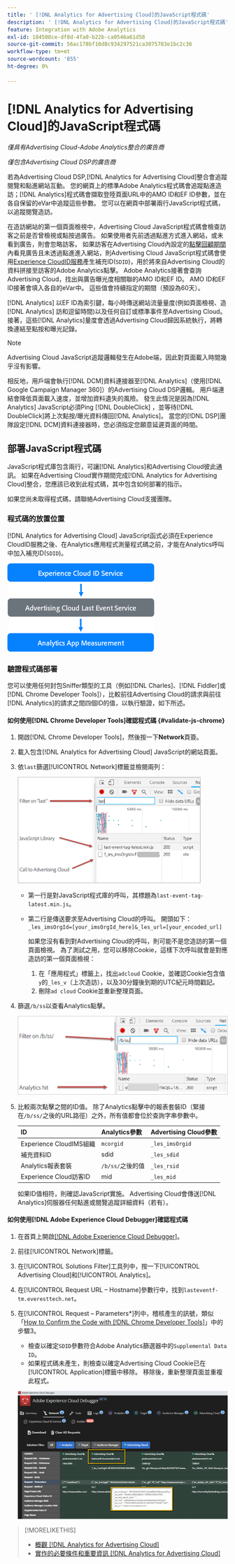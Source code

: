 ```yaml
---
title: ' [!DNL Analytics for Advertising Cloud]的JavaScript程式碼'
description: ' [!DNL Analytics for Advertising Cloud]的JavaScript程式碼'
feature: Integration with Adobe Analytics
exl-id: 184508ce-df8d-4fa0-b22b-ca0546a61d58
source-git-commit: 56ac178bf10d8c934297521ca3075783e1bc2c36
workflow-type: tm+mt
source-wordcount: '855'
ht-degree: 0%

---
```


# [!DNL Analytics for Advertising Cloud]的JavaScript程式碼

*僅具有Advertising Cloud-Adobe Analytics整合的廣告商*

*僅包含Advertising Cloud DSP的廣告商*

若為Advertising Cloud DSP,[!DNL Analytics for Advertising Cloud]整合會追蹤閱覽和點進網站互動。 您的網頁上的標準Adobe Analytics程式碼會追蹤點進造訪；[!DNL Analytics]程式碼會擷取登陸頁面URL中的AMO ID和EF ID參數，並在各自保留的eVar中追蹤這些參數。 您可以在網頁中部署兩行JavaScript程式碼，以追蹤閱覽造訪。

在造訪網站的第一個頁面檢視中，Advertising Cloud JavaScript程式碼會檢查訪客之前是否曾檢視或點按過廣告。 如果使用者先前透過點進方式進入網站，或未看到廣告，則會忽略訪客。 如果訪客在Advertising Cloud內設定的[點擊回顧期間](/help/integrations/analytics/prerequisites.md#lookback-a4adc)內看見廣告且未透過點進進入網站，則Advertising Cloud JavaScript程式碼會使用[Experience CloudID服務](https://experienceleague.adobe.com/docs/id-service/using/home.html)產生補充ID(`SDID`)，用於將來自Advertising Cloud的資料拼接至訪客的Adobe Analytics點擊。 Adobe Analytics接著會查詢Advertising Cloud，找出與廣告曝光度相關聯的AMO ID和EF ID。 AMO ID和EF ID接著會填入各自的eVar中。 這些值會持續指定的期間（預設為60天）。

[!DNL Analytics] 以EF ID為索引鍵，每小時傳送網站流量量度(例如頁面檢視、造 [!DNL Analytics]  訪和逗留時間)以及任何自訂或標準事件至Advertising Cloud。接著，這些[!DNL Analytics]量度會透過Advertising Cloud歸因系統執行，將轉換連結至點按和曝光記錄。

>[!NOTE]
>
>Advertising Cloud JavaScript追蹤邏輯發生在Adobe端，因此對頁面載入時間幾乎沒有影響。
>
>相反地，用戶端會執行[!DNL DCM]資料連接器至[!DNL Analytics]（使用[!DNL Google Campaign Manager 360]）的Advertising Cloud DSP邏輯。 用戶端連結會降低頁面載入速度，並增加資料遺失的風險。 發生此情況是因為[!DNL Analytics] JavaScript必須Ping [!DNL DoubleClick] ，並等待[!DNL DoubleClick]將上次點按/曝光資料傳回[!DNL Analytics]。 當您的[!DNL DSP]團隊設定[!DNL DCM]資料連接器時，您必須指定您願意延遲頁面的時間。

## 部署JavaScript程式碼

JavaScript程式庫包含兩行，可讓[!DNL Analytics]和Advertising Cloud彼此通訊。 如果在Advertising Cloud實作期間完成[!DNL Analytics for Advertising Cloud]整合，您應該已收到此程式碼，其中包含如何部署的指示。

如果您尚未取得程式碼，請聯絡Advertising Cloud支援團隊。

### 程式碼的放置位置

[!DNL Analytics for Advertising Cloud] JavaScript函式必須在Experience CloudID服務之後、在Analytics應用程式測量程式碼之前，才能在Analytics呼叫中加入補充ID(`SDID`)。

![程式碼放置](/help/integrations/assets/a4adc-code-placement.png)

### 驗證程式碼部署

您可以使用任何封包Sniffer類型的工具（例如[!DNL Charles]、[!DNL Fiddler]或[!DNL Chrome Developer Tools]），比較前往Advertising Cloud的請求與前往[!DNL Analytics]的請求之間四個ID的值，以執行驗證，如下所述。

#### 如何使用[!DNL Chrome Developer Tools]確認程式碼 {#validate-js-chrome}

1. 開啟[!DNL Chrome Developer Tools]，然後按一下&#x200B;**Network**&#x200B;頁簽。
1. 載入包含[!DNL Analytics for Advertising Cloud] JavaScript的網站頁面。
1. 依`last`篩選[!UICONTROL Network]標籤並檢閱兩列：

   ![上次篩選](/help/integrations/assets/a4adc-code-validation-filter-last.png)

   * 第一行是對JavaScript程式庫的呼叫，其標題為`last-event-tag-latest.min.js`。
   * 第二行是傳送要求至Advertising Cloud的呼叫。 開頭如下：`_les_imsOrgId=[your_imsOrgId_here]&_les_url=[your_encoded_url]`

      如果您沒有看到對Advertising Cloud的呼叫，則可能不是您造訪的第一個頁面檢視。 為了測試之用，您可以移除Cookie，這樣下次呼叫就會是對應造訪的第一個頁面檢視：

      1. 在「應用程式」標籤上，找出`adcloud` Cookie，並確認Cookie包含值`y`的`_les_v`（上次造訪），以及30分鐘後到期的UTC紀元時間戳記。
      1. 刪除`ad cloud` Cookie並重新整理頁面。
1. 篩選`/b/ss`以查看Analytics點擊。

   ![篩選  `/b/ss`](/help/integrations/assets/a4adc-code-validation-filter-bss.png)

1. 比較兩次點擊之間的ID值。 除了Analytics點擊中的報表套裝ID（緊接在`/b/ss/`之後的URL路徑）之外，所有值都會位於查詢字串參數中。

   | ID | Analytics參數 | Advertising Cloud參數 |
   |--- |--- |--- |
   | Experience CloudIMS組織 | `mcorgid` | `_les_imsOrgid` |
   | 補充資料ID | sdid | `_les_sdid` |
   | Analytics報表套裝 | `/b/ss/`之後的值 | `_les_rsid` |
   | Experience Cloud訪客ID | mid | `_les_mid` |

   如果ID值相符，則確認JavaScript實施。 Advertising Cloud會傳送[!DNL Analytics]伺服器任何點進或閱覽追蹤詳細資料（若有）。

#### 如何使用[!DNL Adobe Experience Cloud Debugger]確認程式碼

1. 在首頁上開啟[[!DNL Adobe Experience Cloud Debugger]](https://experienceleague.adobe.com/docs/debugger/using/run-debugger.html)。
1. 前往[!UICONTROL Network]標籤。
1. 在[!UICONTROL Solutions Filter]工具列中，按一下[!UICONTROL Advertising Cloud]和[!UICONTROL Analytics]。
1. 在[!UICONTROL Request URL – Hostname]參數行中，找到`lasteventf-tm.everesttech.net`。
1. 在[!UICONTROL Request – Parameters*]列中，稽核產生的訊號，類似「[How to Confirm the Code with [!DNL Chrome Developer Tools]](#validate-js-chrome)」中的步驟3。
   * 檢查以確定`SDID`參數符合Adobe Analytics篩選器中的`Supplemental Data ID`。
   * 如果程式碼未產生，則檢查以確定Advertising Cloud Cookie已在[!UICONTROL Application]標籤中移除。 移除後，重新整理頁面並重複此程式。

   ![審核 [!DNL Analytics for Advertising Cloud] 中的JavaScript程式碼  [!DNL Experience Cloud Debugger]](/help/integrations/assets/a4adc-js-audit-debugger.png)

>[!MORELIKETHIS]
>
>* [概觀 [!DNL Analytics for Advertising Cloud]](overview.md)
>* [實作的必要條件和重要資訊 [!DNL Analytics for Advertising Cloud]](prerequisites.md)

